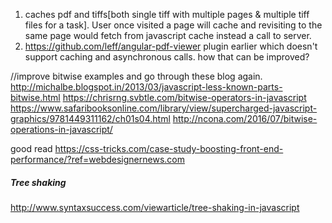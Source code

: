 1. caches pdf and tiffs[both single tiff with multiple pages & multiple tiff files for a task]. User once visited a page will cache and revisiting to the same page would fetch from javascript cache instead a call to server.
2.  https://github.com/leff/angular-pdf-viewer plugin earlier which doesn't support caching and asynchronous calls. how that can be improved?

//improve bitwise examples and go through these blog again.
http://michalbe.blogspot.in/2013/03/javascript-less-known-parts-bitwise.html
https://chrisrng.svbtle.com/bitwise-operators-in-javascript
https://www.safaribooksonline.com/library/view/supercharged-javascript-graphics/9781449311162/ch01s04.html
http://ncona.com/2016/07/bitwise-operations-in-javascript/


good read
 https://css-tricks.com/case-study-boosting-front-end-performance/?ref=webdesignernews.com

##### Tree shaking
http://www.syntaxsuccess.com/viewarticle/tree-shaking-in-javascript
